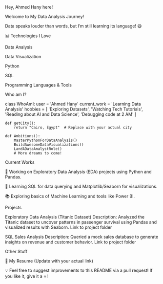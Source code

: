 Hey, Ahmed Hany here!

Welcome to My Data Analysis Journey!











Data speaks louder than words, but I’m still learning its language! 😄

📊 Technologies I Love





Data Analysis



Data Visualization



Python



SQL



Programming Languages & Tools













Who am I?

class WhoAmI:
    user = 'Ahmed Hany'
    current_work = 'Learning Data Analysis'
    hobbies = [
        'Exploring Datasets',
        'Watching Tech Tutorials',
        'Reading about AI and Data Science',
        'Debugging code at 2 AM'
    ]

    def getCity():
        return "Cairo, Egypt"  # Replace with your actual city

    def Ambitions():
        MasterPythonForDataAnalysis()
        BuildAwesomeDataVisualizations()
        LandADataAnalystRole()
        # More dreams to come!

Current Works





🔭 Working on Exploratory Data Analysis (EDA) projects using Python and Pandas.



🌱 Learning SQL for data querying and Matplotlib/Seaborn for visualizations.



📚 Exploring basics of Machine Learning and tools like Power BI.

Projects





Exploratory Data Analysis (Titanic Dataset)
Description: Analyzed the Titanic dataset to uncover patterns in passenger survival using Pandas and visualized results with Seaborn.
Link to project folder



SQL Sales Analysis
Description: Queried a mock sales database to generate insights on revenue and customer behavior.
Link to project folder

Other Stuff





📄 My Resume (Update with your actual link)



💡 Feel free to suggest improvements to this README via a pull request! If you like it, give it a ⭐!

